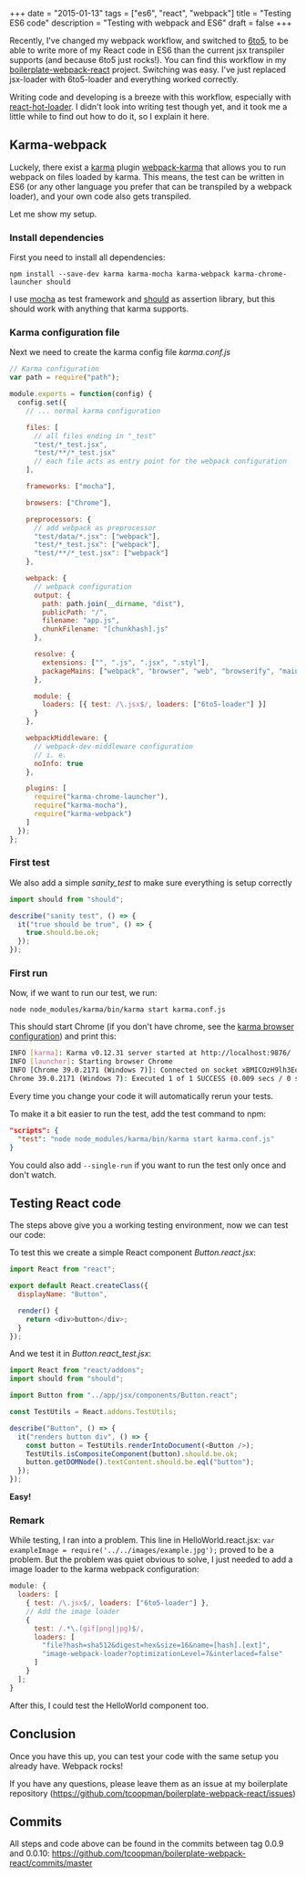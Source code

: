 +++
date = "2015-01-13"
tags = ["es6", "react", "webpack"]
title = "Testing ES6 code"
description = "Testing with webpack and ES6"
draft = false
+++

Recently, I've changed my webpack workflow, and switched to [6to5](https://6to5.org/), to be able to write more of my React code in ES6 than the current jsx transpiler supports (and because 6to5 just rocks!). You can find this workflow in my [boilerplate-webpack-react](https://github.com/tcoopman/boilerplate-webpack-react) project. Switching was easy. I've just replaced jsx-loader with 6to5-loader and everything worked correctly.

Writing code and developing is a breeze with this workflow, especially with [react-hot-loader](https://github.com/gaearon/react-hot-loader). I didn't look into writing test though yet, and it took me a little while to find out how to do it, so I explain it here.

## Karma-webpack

Luckely, there exist a [karma](http://karma-runner.github.io/) plugin [webpack-karma](https://github.com/webpack/karma-webpack) that allows you to run webpack on files loaded by karma. This means, the test can be written in ES6 (or any other language you prefer that can be transpiled by a webpack loader), and your own code also gets transpiled.

Let me show my setup.

### Install dependencies

First you need to install all dependencies:

`npm install --save-dev karma karma-mocha karma-webpack karma-chrome-launcher should`

I use [mocha](http://mochajs.org/) as test framework and [should](https://github.com/shouldjs/should.js) as assertion library, but this should work with anything that karma supports.

### Karma configuration file

Next we need to create the karma config file _karma.conf.js_

```js
// Karma configuration
var path = require("path");

module.exports = function(config) {
  config.set({
    // ... normal karma configuration

    files: [
      // all files ending in "_test"
      "test/*_test.jsx",
      "test/**/*_test.jsx"
      // each file acts as entry point for the webpack configuration
    ],

    frameworks: ["mocha"],

    browsers: ["Chrome"],

    preprocessors: {
      // add webpack as preprocessor
      "test/data/*.jsx": ["webpack"],
      "test/*_test.jsx": ["webpack"],
      "test/**/*_test.jsx": ["webpack"]
    },

    webpack: {
      // webpack configuration
      output: {
        path: path.join(__dirname, "dist"),
        publicPath: "/",
        filename: "app.js",
        chunkFilename: "[chunkhash].js"
      },

      resolve: {
        extensions: ["", ".js", ".jsx", ".styl"],
        packageMains: ["webpack", "browser", "web", "browserify", "main"]
      },

      module: {
        loaders: [{ test: /\.jsx$/, loaders: ["6to5-loader"] }]
      }
    },

    webpackMiddleware: {
      // webpack-dev-middleware configuration
      // i. e.
      noInfo: true
    },

    plugins: [
      require("karma-chrome-launcher"),
      require("karma-mocha"),
      require("karma-webpack")
    ]
  });
};
```

### First test

We also add a simple _sanity_test_ to make sure everything is setup correctly

```js
import should from "should";

describe("sanity test", () => {
  it("true should be true", () => {
    true.should.be.ok;
  });
});
```

### First run

Now, if we want to run our test, we run:

`node node_modules/karma/bin/karma start karma.conf.js`

This should start Chrome (if you don't have chrome, see the [karma browser configuration](http://karma-runner.github.io/0.12/config/browsers.html)) and print this:

```bash
INFO [karma]: Karma v0.12.31 server started at http://localhost:9876/
INFO [launcher]: Starting browser Chrome
INFO [Chrome 39.0.2171 (Windows 7)]: Connected on socket xBMICOzH9lh3Eo9INXDA with id 55389724
Chrome 39.0.2171 (Windows 7): Executed 1 of 1 SUCCESS (0.009 secs / 0 secs)
```

Every time you change your code it will automatically rerun your tests.

To make it a bit easier to run the test, add the test command to npm:

```json
"scripts": {
  "test": "node node_modules/karma/bin/karma start karma.conf.js"
}
```

You could also add `--single-run` if you want to run the test only once and don't watch.

## Testing React code

The steps above give you a working testing environment, now we can test our code:

To test this we create a simple React component _Button.react.jsx_:

```js
import React from "react";

export default React.createClass({
  displayName: "Button",

  render() {
    return <div>button</div>;
  }
});
```

And we test it in _Button.react_test.jsx_:

```js
import React from "react/addons";
import should from "should";

import Button from "../app/jsx/components/Button.react";

const TestUtils = React.addons.TestUtils;

describe("Button", () => {
  it("renders button div", () => {
    const button = TestUtils.renderIntoDocument(<Button />);
    TestUtils.isCompositeComponent(button).should.be.ok;
    button.getDOMNode().textContent.should.be.eql("button");
  });
});
```

**Easy!**

### Remark

While testing, I ran into a problem. This line in HelloWorld.react.jsx: `var exampleImage = require('../../images/example.jpg');` proved to be a problem. But the problem was quiet obvious to solve, I just needed to add a image loader to the karma webpack configuration:

```js
module: {
  loaders: [
    { test: /\.jsx$/, loaders: ["6to5-loader"] },
    // Add the image loader
    {
      test: /.*\.(gif|png|jpg)$/,
      loaders: [
        "file?hash=sha512&digest=hex&size=16&name=[hash].[ext]",
        "image-webpack-loader?optimizationLevel=7&interlaced=false"
      ]
    }
  ];
}
```

After this, I could test the HelloWorld component too.

## Conclusion

Once you have this up, you can test your code with the same setup you already have. Webpack rocks!

If you have any questions, please leave them as an issue at my boilerplate repository (https://github.com/tcoopman/boilerplate-webpack-react/issues)

## Commits

All steps and code above can be found in the commits between tag 0.0.9 and 0.0.10: https://github.com/tcoopman/boilerplate-webpack-react/commits/master
